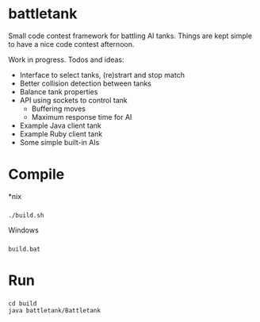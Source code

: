 # battletank
Small code contest framework for battling AI tanks. Things are kept simple to have a nice code contest afternoon.

Work in progress. Todos and ideas:
* Interface to select tanks, (re)strart and stop match
* Better collision detection between tanks
* Balance tank properties
* API using sockets to control tank
    * Buffering moves
    * Maximum response time for AI
* Example Java client tank
* Example Ruby client tank
* Some simple built-in AIs

# Compile
*nix
###
    ./build.sh

Windows
###
    build.bat

# Run
###
    cd build
    java battletank/Battletank
